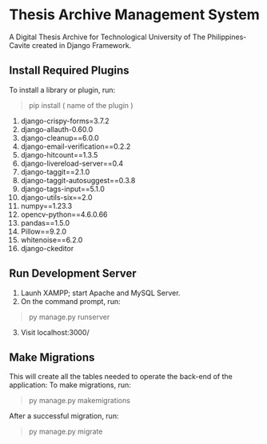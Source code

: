 # Thesis Archive Management System
A Digital Thesis Archive for Technological University of The Philippines- Cavite created in Django Framework.

## Install Required Plugins
To install a library or plugin, run:
> pip install ( name of the plugin )
1. django-crispy-forms=3.7.2
2. django-allauth-0.60.0
3. django-cleanup==6.0.0
4. django-email-verification==0.2.2
5. django-hitcount==1.3.5
6. django-livereload-server==0.4
7. django-taggit==2.1.0
8. django-taggit-autosuggest==0.3.8
9. django-tags-input==5.1.0
10. django-utils-six==2.0
11. numpy==1.23.3
12. opencv-python==4.6.0.66
13. pandas==1.5.0
14. Pillow==9.2.0
15. whitenoise==6.2.0
16. django-ckeditor

## Run Development Server
1. Launh XAMPP; start Apache and MySQL Server.
2. On the command prompt, run:
> py manage.py runserver
3. Visit localhost:3000/

## Make Migrations
This will create all the tables needed to operate the back-end of the application:
To make migrations, run:
> py manage.py makemigrations

After a successful migration, run:
> py manage.py migrate



